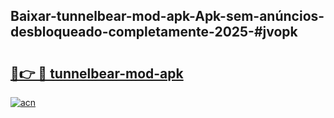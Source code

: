 ## Baixar-tunnelbear-mod-apk-Apk-sem-anúncios-desbloqueado-completamente-2025-#jvopk

# <h2><a href="https://ainizakaria.my?title=tunnelbear-mod-apk&ref=20M">🔗👉 🔴 tunnelbear-mod-apk</a></h2>

[![acn](https://github.com/user-attachments/assets/0f9c940e-d8b0-45ae-aac7-cd30a18b3e1c)](https://ainizakaria.my?title=tunnelbear-mod-apk&ref=20M)

